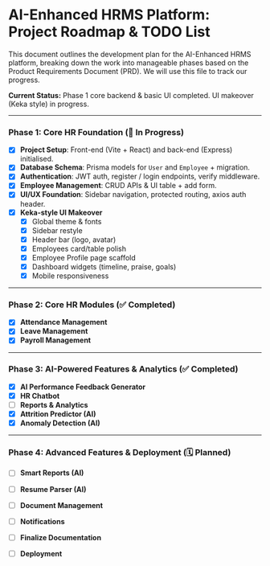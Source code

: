 # AI-Enhanced HRMS Platform: Project Roadmap & TODO List

This document outlines the development plan for the AI-Enhanced HRMS platform, breaking down the work into manageable phases based on the Product Requirements Document (PRD). We will use this file to track our progress.

**Current Status:** Phase 1 core backend & basic UI completed. UI makeover (Keka style) in progress.

---

### Phase 1: Core HR Foundation (🚧 In Progress)

- [x] **Project Setup**: Front-end (Vite + React) and back-end (Express) initialised.
- [x] **Database Schema**: Prisma models for `User` and `Employee` + migration.
- [x] **Authentication**: JWT auth, register / login endpoints, verify middleware.
- [x] **Employee Management**: CRUD APIs & UI table + add form.
- [x] **UI/UX Foundation**: Sidebar navigation, protected routing, axios auth header.
- [x] **Keka-style UI Makeover**
  - [x] Global theme & fonts
  - [x] Sidebar restyle
  - [x] Header bar (logo, avatar)
  - [x] Employees card/table polish
  - [x] Employee Profile page scaffold
  - [x] Dashboard widgets (timeline, praise, goals)
  - [x] Mobile responsiveness

---

### Phase 2: Core HR Modules (✅ Completed)

- [x] **Attendance Management**
- [x] **Leave Management**
- [x] **Payroll Management**

---

### Phase 3: AI-Powered Features & Analytics (✅ Completed)

- [x] **AI Performance Feedback Generator**
- [x] **HR Chatbot**
- [ ] **Reports & Analytics**
- [x] **Attrition Predictor (AI)**
- [x] **Anomaly Detection (AI)**

---

### Phase 4: Advanced Features & Deployment (🗓️ Planned)

- [ ] **Smart Reports (AI)**
- [ ] **Resume Parser (AI)**
- [ ] **Document Management**
- [ ] **Notifications**
- [ ] **Finalize Documentation**
- [ ] **Deployment**

